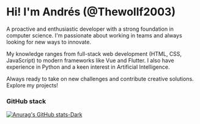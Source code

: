 # Hi! I'm Andrés (@Thewollf2003)



A proactive and enthusiastic developer with a strong foundation in computer science. I'm passionate about working in teams and always looking for new ways to innovate.

My knowledge ranges from full-stack web development (HTML, CSS, JavaScript) to modern frameworks like Vue and Flutter. I also have experience in Python and a keen interest in Artificial Intelligence.

Always ready to take on new challenges and contribute creative solutions. Explore my projects!




### GitHub stack

[![Anurag's GitHub stats-Dark](https://github-readme-stats.vercel.app/api?username=anuraghazra&show_icons=true&theme=dark#gh-dark-mode-only)](https://github.com/anuraghazra/github-readme-stats#gh-dark-mode-only)
